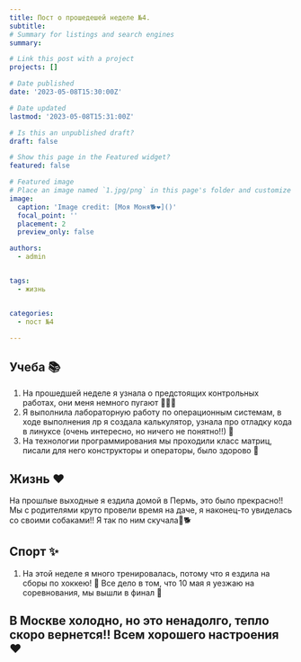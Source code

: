 ```yaml
---
title: Пост о прошедешей неделе №4.
subtitle: 
# Summary for listings and search engines
summary:

# Link this post with a project
projects: []

# Date published
date: '2023-05-08T15:30:00Z'

# Date updated
lastmod: '2023-05-08T15:31:00Z'

# Is this an unpublished draft?
draft: false

# Show this page in the Featured widget?
featured: false

# Featured image
# Place an image named `1.jpg/png` in this page's folder and customize its options here.
image:
  caption: 'Image credit: [Моя Моня🐕️❤️]()'
  focal_point: ''
  placement: 2
  preview_only: false

authors:
  - admin


tags:
  - жизнь


categories:
  - пост №4

---
```




## Учеба 📚 

1. На прошедшей неделе я узнала о предстоящих контрольных работах, они меня немного пугают 😶‍🌫️️🤭️
2. Я выполнила лабораторную работу по операционным системам, в ходе выполнения лр я создала калькулятор, узнала про отладку кода в линуксе (очень интересно, но ничего не понятно!!) 🤔️
3. На технологии программирования мы проходили класс матриц, писали для него конструкторы и операторы, было здорово 🥰️

## Жизнь ❤️

На прошлые выходные я ездила домой в Пермь, это было прекрасно!! Мы с родителями круто провели время на даче, я наконец-то увиделась со своими собаками!! Я так по ним скучала🤩️🐕️ 

## Спорт ✨

1. На этой неделе я много тренировалась, потому что я ездила на сборы по хоккею! 🏒️ Все дело в том, что 10 мая я уезжаю на соревнования, мы вышли в финал 🥳️



## В Москве холодно, но это ненадолго, тепло скоро вернется!! Всем хорошего настроения ❤️
